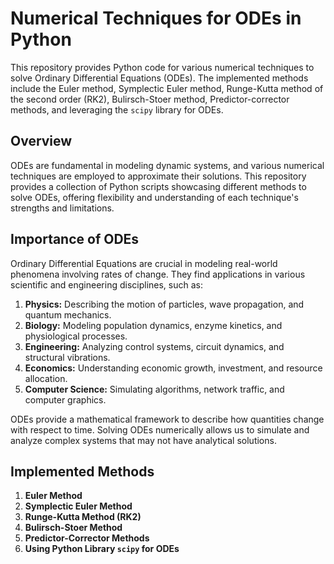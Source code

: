 # Numerical Techniques for ODEs in Python

This repository provides Python code for various numerical techniques to solve Ordinary Differential Equations (ODEs). The implemented methods include the Euler method, Symplectic Euler method, Runge-Kutta method of the second order (RK2), Bulirsch-Stoer method, Predictor-corrector methods, and leveraging the `scipy` library for ODEs.


## Overview

ODEs are fundamental in modeling dynamic systems, and various numerical techniques are employed to approximate their solutions. This repository provides a collection of Python scripts showcasing different methods to solve ODEs, offering flexibility and understanding of each technique's strengths and limitations.

## Importance of ODEs

Ordinary Differential Equations are crucial in modeling real-world phenomena involving rates of change. They find applications in various scientific and engineering disciplines, such as:

1. **Physics:** Describing the motion of particles, wave propagation, and quantum mechanics.
2. **Biology:** Modeling population dynamics, enzyme kinetics, and physiological processes.
3. **Engineering:** Analyzing control systems, circuit dynamics, and structural vibrations.
4. **Economics:** Understanding economic growth, investment, and resource allocation.
5. **Computer Science:** Simulating algorithms, network traffic, and computer graphics.

ODEs provide a mathematical framework to describe how quantities change with respect to time. Solving ODEs numerically allows us to simulate and analyze complex systems that may not have analytical solutions.

## Implemented Methods

1. **Euler Method**
2. **Symplectic Euler Method**
3. **Runge-Kutta Method (RK2)**
4. **Bulirsch-Stoer Method**
5. **Predictor-Corrector Methods**
6. **Using Python Library `scipy` for ODEs**
